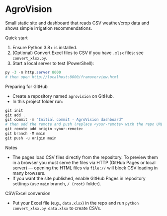 # AgroVision

Small static site and dashboard that reads CSV weather/crop data and shows simple irrigation recommendations.

Quick start
1. Ensure Python 3.8+ is installed.
2. (Optional) Convert Excel files to CSV if you have `.xlsx` files: see `convert_xlsx.py`.
3. Start a local server to test (PowerShell):

```powershell
py -3 -m http.server 8000
# then open http://localhost:8000/framoverview.html
```

Preparing for GitHub
- Create a repository named `agrovision` on GitHub.
- In this project folder run:

```powershell
git init
git add .
git commit -m "Initial commit - AgroVision dashboard"
# then add the remote and push (replace <your-remote> with the repo URL)
git remote add origin <your-remote>
git branch -M main
git push -u origin main
```

Notes
- The pages load CSV files directly from the repository. To preview them in a browser you must serve the files via HTTP (GitHub Pages or local server) — opening the HTML files via `file://` will block CSV loading in many browsers.
- If you want the site published, enable GitHub Pages in repository settings (use `main` branch, `/ (root)` folder).

CSV/Excel conversion
- Put your Excel file (e.g., `data.xlsx`) in the repo and run `python convert_xlsx.py data.xlsx` to create CSVs.
